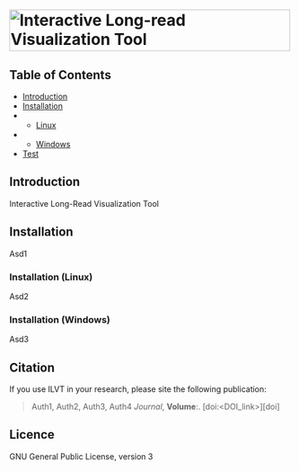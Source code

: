 # <img src="https://github.com/jaclew/IVLT/blob/main/ILVT.png" alt="Interactive Long-read Visualization Tool" width="500" height="74" align="middle">

## Table of Contents
* [Introduction](https://github.com/jaclew/IVLT/#introduction)
* [Installation](https://github.com/jaclew/IVLT/#installation)
* - [Linux](https://github.com/jaclew/IVLT/#installation-linux)
* - [Windows](https://github.com/jaclew/IVLT/#installation-windows)
* [Test](https://github.com/jaclew/IVLT/#test)


## Introduction
Interactive Long-Read Visualization Tool

## Installation
Asd1
### Installation (Linux)
Asd2
### Installation (Windows)
Asd3

## Citation
If you use ILVT in your research, please site the following publication:
> Auth1, Auth2, Auth3, Auth4
> *Journal*, **Volume**:<pages>. [doi:<DOI_link>][doi]

## Licence
GNU General Public License, version 3
